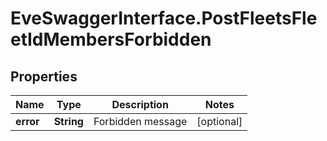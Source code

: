 # EveSwaggerInterface.PostFleetsFleetIdMembersForbidden

## Properties
Name | Type | Description | Notes
------------ | ------------- | ------------- | -------------
**error** | **String** | Forbidden message | [optional] 


